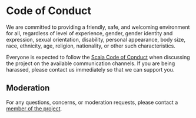 # Code of Conduct

We are committed to providing a friendly, safe, and welcoming
environment for all, regardless of level of experience, gender, gender
identity and expression, sexual orientation, disability, personal
appearance, body size, race, ethnicity, age, religion, nationality, or
other such characteristics.

Everyone is expected to follow the [Scala Code of Conduct] when
discussing the project on the available communication channels. If you
are being harassed, please contact us immediately so that we can
support you.

## Moderation

For any questions, concerns, or moderation requests, please contact a
[member of the project](AUTHORS.md#maintainers).

[Scala Code of Conduct]: https://typelevel.org/code-of-conduct.html

